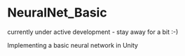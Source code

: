 # NeuralNet_Basic

currently under active development - stay away for a bit :-)

 Implementing a basic neural network in Unity
